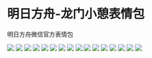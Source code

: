 # 明日方舟-龙门小憩表情包

明日方舟微信官方表情包

![](https://gcore.jsdelivr.net/gh/yoghurtlee-thu/twikoo-magic@main/image/Arknights_longmen/longmen_01.webp)
![](https://gcore.jsdelivr.net/gh/yoghurtlee-thu/twikoo-magic@main/image/Arknights_longmen/longmen_02.webp)
![](https://gcore.jsdelivr.net/gh/yoghurtlee-thu/twikoo-magic@main/image/Arknights_longmen/longmen_03.webp)
![](https://gcore.jsdelivr.net/gh/yoghurtlee-thu/twikoo-magic@main/image/Arknights_longmen/longmen_04.webp)
![](https://gcore.jsdelivr.net/gh/yoghurtlee-thu/twikoo-magic@main/image/Arknights_longmen/longmen_05.webp)
![](https://gcore.jsdelivr.net/gh/yoghurtlee-thu/twikoo-magic@main/image/Arknights_longmen/longmen_06.webp)
![](https://gcore.jsdelivr.net/gh/yoghurtlee-thu/twikoo-magic@main/image/Arknights_longmen/longmen_07.webp)
![](https://gcore.jsdelivr.net/gh/yoghurtlee-thu/twikoo-magic@main/image/Arknights_longmen/longmen_08.webp)
![](https://gcore.jsdelivr.net/gh/yoghurtlee-thu/twikoo-magic@main/image/Arknights_longmen/longmen_09.webp)
![](https://gcore.jsdelivr.net/gh/yoghurtlee-thu/twikoo-magic@main/image/Arknights_longmen/longmen_10.webp)
![](https://gcore.jsdelivr.net/gh/yoghurtlee-thu/twikoo-magic@main/image/Arknights_longmen/longmen_11.webp)
![](https://gcore.jsdelivr.net/gh/yoghurtlee-thu/twikoo-magic@main/image/Arknights_longmen/longmen_12.webp)
![](https://gcore.jsdelivr.net/gh/yoghurtlee-thu/twikoo-magic@main/image/Arknights_longmen/longmen_13.webp)
![](https://gcore.jsdelivr.net/gh/yoghurtlee-thu/twikoo-magic@main/image/Arknights_longmen/longmen_14.webp)
![](https://gcore.jsdelivr.net/gh/yoghurtlee-thu/twikoo-magic@main/image/Arknights_longmen/longmen_15.webp)
![](https://gcore.jsdelivr.net/gh/yoghurtlee-thu/twikoo-magic@main/image/Arknights_longmen/longmen_16.webp)
